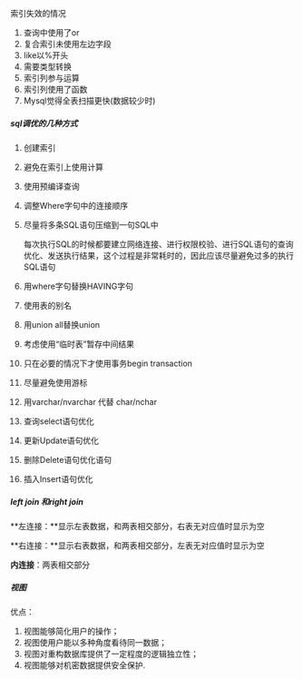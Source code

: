 索引失效的情况

1. 查询中使用了or
2. 复合索引未使用左边字段
3. like以%开头
4. 需要类型转换
5. 索引列参与运算
6. 索引列使用了函数
7. Mysql觉得全表扫描更快(数据较少时)

##### sql调优的几种方式

1. 创建索引

2. 避免在索引上使用计算

3. 使用预编译查询

4. 调整Where字句中的连接顺序

5. 尽量将多条SQL语句压缩到一句SQL中

   每次执行SQL的时候都要建立网络连接、进行权限校验、进行SQL语句的查询优化、发送执行结果，这个过程是非常耗时的，因此应该尽量避免过多的执行SQL语句

6. 用where字句替换HAVING字句

7. 使用表的别名

8. 用union all替换union

9. 考虑使用“临时表”暂存中间结果

10. 只在必要的情况下才使用事务begin transaction

11. 尽量避免使用游标

12. 用varchar/nvarchar 代替 char/nchar

13. 查询select语句优化

14. 更新Update语句优化

15. 删除Delete语句优化语句

16. 插入Insert语句优化

##### left join 和right join

**左连接：**显示左表数据，和两表相交部分，右表无对应值时显示为空

**右连接：**显示右表数据，和两表相交部分，左表无对应值时显示为空

**内连接**：两表相交部分

##### 视图

优点：

1. 视图能够简化用户的操作；
2. 视图使用户能以多种角度看待同一数据；
3. 视图对重构数据库提供了一定程度的逻辑独立性；
4. 视图能够对机密数据提供安全保护.